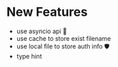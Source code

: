 # New Features
- use asyncio api 🚀
- use cache to store exist filename
- use local file to store auth info 🛡
- type hint